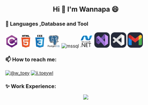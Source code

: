 <h2 align="center">Hi 👋 I'm Wannapa 😄 </h2>

<h3 align="left">🌱 Languages ,Database and Tool</h3>
<div align="left">
  <img src="https://raw.githubusercontent.com/devicons/devicon/master/icons/csharp/csharp-original.svg" alt="Csharp" width="40" height="40"/></img> 
  <img src="https://raw.githubusercontent.com/devicons/devicon/master/icons/html5/html5-original-wordmark.svg" alt="html5" width="40" height="40"/></img> 
  <img src="https://raw.githubusercontent.com/devicons/devicon/master/icons/css3/css3-original-wordmark.svg" alt="css3" width="40" height="40"/></img> 
  <img src="https://raw.githubusercontent.com/devicons/devicon/master/icons/postgresql/postgresql-original-wordmark.svg" alt="postgresql" width="40" height="40"/></img> 
  <img src="https://www.svgrepo.com/show/303229/microsoft-sql-server-logo.svg" alt="mssql" width="40" height="40"/></img>  
  <img src="https://raw.githubusercontent.com/devicons/devicon/master/icons/dot-net/dot-net-original-wordmark.svg" alt="dotnet" width="40" height="40"/></img> 
  <img src="https://github.com/tandpfun/skill-icons/blob/main/icons/VisualStudio-Dark.svg" width="48">  
  <img src="https://github.com/tandpfun/skill-icons/blob/main/icons/VSCode-Dark.svg" width="48">  
  <img src="https://github.com/tandpfun/skill-icons/blob/main/icons/Gmail-Dark.svg" width="48">

 
</div>


<h3 align="left">📫 How to reach me:</h3>
<p align="left">
<a href="https://twitter.com/@w_toey" target="blank"><img align="center" src="https://raw.githubusercontent.com/rahuldkjain/github-profile-readme-generator/master/src/images/icons/Social/twitter.svg" alt="@w_toey" height="30" width="40" /></a>
<a href="https://instagram.com/ii.toeywl" target="blank"><img align="center" src="https://raw.githubusercontent.com/rahuldkjain/github-profile-readme-generator/master/src/images/icons/Social/instagram.svg" alt="ii.toeywl" height="30" width="40" /></a>
</p>

<h3 align="left">✨ Work Experience:</h3>


<!--### Projects and Dev Stuff:

<details>	
  <summary><b>⚡ Github Stats</b></summary>

<img height="180em" src="https://github-readme-stats.vercel.app/api?username=bhatvikrant&show_icons=true&hide_border=true&&count_private=true&include_all_commits=true" />
<img height="180em" src="https://github-readme-stats.vercel.app/api/top-langs/?username=bhatvikrant&exclude_repo=KNN-Image-Classification&show_icons=true&hide_border=true&layout=compact&langs_count=8"/>
</details>

<details>	
  <summary><b>☄️ Github Streaks</b></summary>

<img height="180em" src="https://github-readme-streak-stats.herokuapp.com/?user=bhatvikrant&hide_border=true" />
</details>-->


 <div id="header" align="center">
  <img src="https://media.giphy.com/media/M9gbBd9nbDrOTu1Mqx/giphy.gif" width="100"/>
</div>

